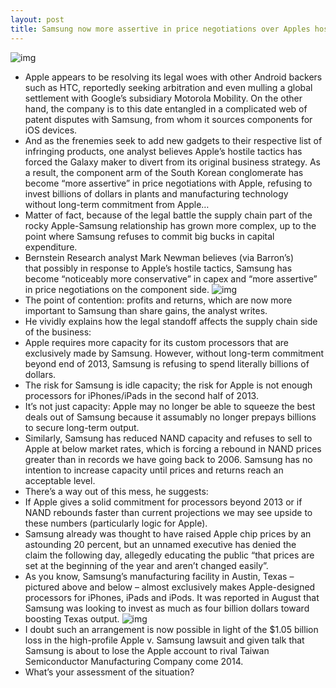 ```yaml
---
layout: post
title: Samsung now more assertive in price negotiations over Apples hostile tactics
---
```

![img](http://media.idownloadblog.com/wp-content/uploads/2012/11/Samsung-Austin-plant-e1353099940474.jpg)
* Apple appears to be resolving its legal woes with other Android backers such as HTC, reportedly seeking arbitration and even mulling a global settlement with Google’s subsidiary Motorola Mobility. On the other hand, the company is to this date entangled in a complicated web of patent disputes with Samsung, from whom it sources components for iOS devices.
* And as the frenemies seek to add new gadgets to their respective list of infringing products, one analyst believes Apple’s hostile tactics has forced the Galaxy maker to divert from its original business strategy. As a result, the component arm of the South Korean conglomerate has become “more assertive” in price negotiations with Apple, refusing to invest billions of dollars in plants and manufacturing technology without long-term commitment from Apple…
* Matter of fact, because of the legal battle the supply chain part of the rocky Apple-Samsung relationship has grown more complex, up to the point where Samsung refuses to commit big bucks in capital expenditure.
* Bernstein Research analyst Mark Newman believes (via Barron’s) that possibly in response to Apple’s hostile tactics, Samsung has become “noticeably more conservative” in capex and “more assertive” in price negotiations on the component side.
![img](http://media.idownloadblog.com/wp-content/uploads/2011/10/A6-Chip.jpg)
* The point of contention: profits and returns, which are now more important to Samsung than share gains, the analyst writes.
* He vividly explains how the legal standoff affects the supply chain side of the business:
* Apple requires more capacity for its custom processors that are exclusively made by Samsung. However, without long-term commitment beyond end of 2013, Samsung is refusing to spend literally billions of dollars.
* The risk for Samsung is idle capacity; the risk for Apple is not enough processors for iPhones/iPads in the second half of 2013.
* It’s not just capacity: Apple may no longer be able to squeeze the best deals out of Samsung because it assumably no longer prepays billions to secure long-term output.
* Similarly, Samsung has reduced NAND capacity and refuses to sell to Apple at below market rates, which is forcing a rebound in NAND prices greater than in records we have going back to 2006. Samsung has no intention to increase capacity until prices and returns reach an acceptable level.
* There’s a way out of this mess, he suggests:
* If Apple gives a solid commitment for processors beyond 2013 or if NAND rebounds faster than current projections we may see upside to these numbers (particularly logic for Apple).
* Samsung already was thought to have raised Apple chip prices by an astounding 20 percent, but an unnamed executive has denied the claim the following day, allegedly educating the public “that prices are set at the beginning of the year and aren’t changed easily”.
* As you know, Samsung’s manufacturing facility in Austin, Texas – pictured above and below – almost exclusively makes Apple-designed processors for iPhones, iPads and iPods. It was reported in August that Samsung was looking to invest as much as four billion dollars toward boosting Texas output.
![img](http://media.idownloadblog.com/wp-content/uploads/2012/07/Samsung-Autin-plant-aerial-view-001.jpg)
* I doubt such an arrangement is now possible in light of the $1.05 billion loss in the high-profile Apple v. Samsung lawsuit and given talk that Samsung is about to lose the Apple account to rival Taiwan Semiconductor Manufacturing Company come 2014.
* What’s your assessment of the situation?

